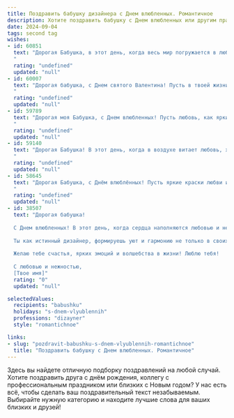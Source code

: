 ```yaml
---
title: Поздравить бабушку дизайнера с Днем влюбленных. Романтичное
description: Хотите поздравить бабушку с Днем влюбленных или другим праздником? Наш ИИ создаст незабываемое поздравление, а вы обязательно выделитесь среди других.  
date: 2024-09-04
tags: second tag
wishes:
- id: 60851
  text: "Дорогая Бабушка, в этот день, когда весь мир погружается в любовь, я желаю тебе море тепла, нежности и вдохновения! Пусть твои дизайнерские идеи всегда бьют ключом, а жизнь будет яркой, как палитра твоих красок. С Днем влюбленных! ❤️
  "
  rating: "undefined"
  updated: "null"
- id: 60007
  text: "Дорогая бабушка, с Днем святого Валентина! Пусть в твоей жизни всегда будут яркие краски, вдохновение и любовь, как в твоих прекрасных дизайнах.
  "
  rating: "undefined"
  updated: "null"
- id: 59789
  text: "Дорогая моя Бабушка, с Днем влюбленных! Пусть любовь, как яркий акварельный пейзаж, украсит каждый день твоей жизни. Хочу, чтобы ты чувствовала себя любимой и счастливой, как прекрасный дизайн.
  "
  rating: "undefined"
  updated: "null"
- id: 59140
  text: "Дорогая Бабушка! В этот день, когда в воздухе витает любовь, хочу пожелать тебе бесконечного вдохновения и ярких красок в жизни, как в твоих дизайнерских шедеврах! Пусть любовь, как нежный акварельный оттенок, всегда украшает твою душу!
  "
  rating: "undefined"
  updated: "null"
- id: 58645
  text: "Дорогая Бабушка, с Днём влюблённых! Пусть яркие краски любви и вдохновения, которые ты так мастерски воплощаешь в своих дизайнах, всегда наполняют твою жизнь. Пусть каждый день будет полон нежности, заботы и творческого огня!
  "
  rating: "undefined"
  updated: "null"
- id: 38507
  text: "Дорогая бабушка!
  
  С Днем влюбленных! В этот день, когда сердца наполняются любовью и нежностью, я хочу поздравить тебя с тем, как ты красиво создаешь мир вокруг себя. Твое художественное видение и креативность вдохновляют всех нас, заставляя видеть красоту в каждой детали.
  
  Ты как истинный дизайнер, формируешь уют и гармонию не только в своих творениях, но и в наших сердцах. Пусть каждый новый день приносит тебе вдохновение, а любовь, которую ты даришь, возвращается к тебе с удвоенной силой.
  
  Желаю тебе счастья, ярких эмоций и волшебства в жизни! Люблю тебя!
  
  С любовью и нежностью,
  [Твое имя]"
  rating: "0"
  updated: "null"

selectedValues:
  recipients: "babushku"
  holidays: "s-dnem-vlyublennih"
  professions: "dizayner"
  style: "romantichnoe"

links:
- slug: "pozdravit-babushku-s-dnem-vlyublennih-romantichnoe"
  title: "Поздравить бабушку с Днем влюбленных. Романтичное"
---
```


Здесь вы найдете отличную подборку поздравлений на любой случай. 
Хотите поздравить друга с днём рождения, коллегу с профессиональным праздником или близких с Новым годом? У нас есть всё, чтобы сделать ваш поздравительный текст незабываемым. Выбирайте нужную категорию и находите лучшие слова для ваших близких и друзей!
